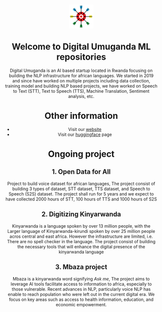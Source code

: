 <div align="center">
<a href="https://digitalumuganda.com">
    <img src="../images/logo.jpg" alt="Logo" width="80" height="80">
  </a>
<div>

# Welcome to Digital Umuganda ML repositories

Digital Umuganda is an AI based startup located in Rwanda focusing on building the NLP infrastructure for african languages. We started in 2019 and since have worked on multiple projects including data collection, training model and building NLP based projects, we have worked on Speech to Text (STT), Text to Speech (TTS), Machine Translation, Sentiment analysis, etc.

# Other information

- Visit our [website](https://digitalumuganda.com)
- Visit our [huggingface](https://huggingface.co/DigitalUmuganda) page

# Ongoing project

## 1. Open Data for All

Project to build voice dataset for african languages, The project consist of building 3 types of dataset, STT dataset, TTS dataset, and Speech to Speech (S2S) dataset. The project shall run for 5 years and we expect to have collected 2000 hours of STT, 100 hours of TTS and 1000 hours of S2S

## 2. Digitizing Kinyarwanda

Kinyarwanda is a language spoken by over 13 million people, with the Larger language of Kinyarwanda-kirundi spoken by over 25 million people acros central and east africa. However the infrastructure are limited, i.e. There are no spell checker in the language. The project consist of building the necessary tools that will enhance the digital presence of the kinyarwanda language 

## 3. Mbaza project

Mbaza is a kinyarwanda word signifying *Ask me*, The project aims to leverage AI tools facilitate access to information to africa, especially to those vulnerable. Recent advances in NLP, particularly voice NLP has enable to reach population who were left out in the current digital era. We focus on key areas such as access to health information, education, and economic empowerment.


